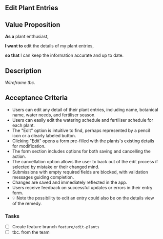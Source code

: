 ## Edit Plant Entries

## Value Proposition

**As a** plant enthusiast,

**I want to** edit the details of my plant entries,

**so that** I can keep the information accurate and up to date.

## Description

_Wireframe tbc._

## Acceptance Criteria

- Users can edit any detail of their plant entries, including name, botanical name, water needs, and fertiliser season.
- Users can easily edit the watering schedule and fertiliser schedule for each plant.
- The "Edit" option is intuitive to find, perhaps represented by a pencil icon or a clearly labeled button.
- Clicking "Edit" opens a form pre-filled with the plants's existing details for modification.
- The form section includes options for both saving and cancelling the action.
- The cancellation option allows the user to back out of the edit process if selected by mistake or their changed mind.
- Submissions with empty required fields are blocked, with validation messages guiding completion.
- Changes are saved and immediately reflected in the app.
- Users receive feedback on successful updates or errors in their entry form.
- 💡 Note the possibility to edit an entry could also be on the details view of the remedy.

### Tasks

- [ ] Create feature branch `feature/edit-plants`
- [ ] tbc. from the team

